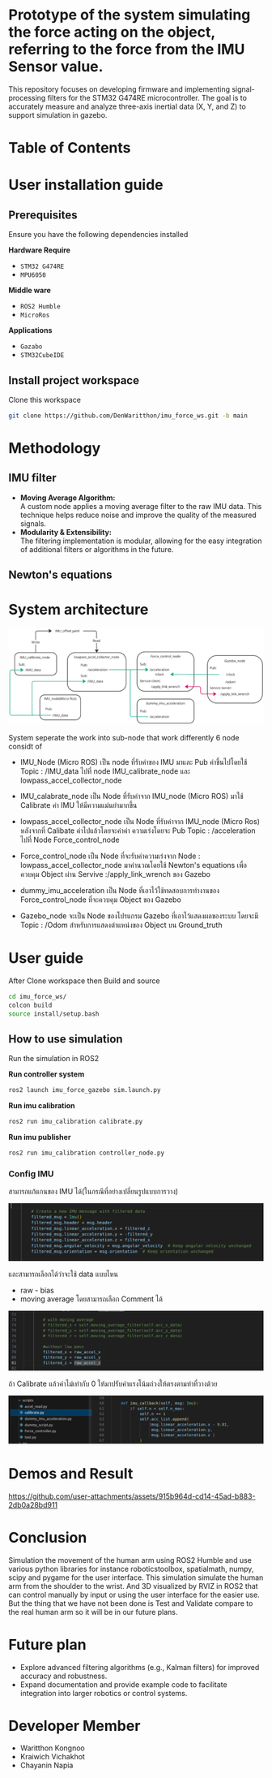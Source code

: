 # Prototype of the system simulating the force acting on the object, referring to the force from the IMU Sensor value.

This repository focuses on developing firmware and implementing signal-processing filters for the STM32 G474RE microcontroller. The goal is to accurately measure and analyze three-axis inertial data (X, Y, and Z) to support simulation in gazebo.

# Table of Contents



# User installation guide 

## Prerequisites

Ensure you have the following dependencies installed

**Hardware Require**
- `STM32 G474RE`
- `MPU6050`

**Middle ware**
- `ROS2 Humble`
- `MicroRos`

**Applications**
- `Gazabo` 
- `STM32CubeIDE`

## Install project workspace
Clone this workspace

```bash
git clone https://github.com/DenWaritthon/imu_force_ws.git -b main
```

# Methodology

## IMU filter
- **Moving Average Algorithm:**  
  A custom node applies a moving average filter to the raw IMU data. This technique helps reduce noise and improve the quality of the measured signals.  
- **Modularity & Extensibility:**  
  The filtering implementation is modular, allowing for the easy integration of additional filters or algorithms in the future.

## Newton's equations

# System architecture 

![System architecture](<picture/System architecture.png>)

System seperate the work into sub-node that work differently 6 node considt of

- IMU_Node (Micro ROS) เป็น node ที่รับค่าของ IMU มาและ Pub ค่าขึ้นไปโดยใช้ Topic : /IMU_data ไปที่ node IMU_calibrate_node และ lowpass_accel_collector_node

- IMU_calabrate_node เป็น Node ที่รับค่าจาก IMU_node (Micro ROS) มาใช้ Calibrate ค่า IMU ให้มีความแม่นยำมากขึ้น

- lowpass_accel_collector_node เป็น Node ที่รับค่าจาก IMU_node (Micro Ros) หลังจากที่ Calibate ค่าไปแล้วโดยจะค่าค่า ความเร่งโดยจะ Pub Topic : /acceleration ไปที่ Node Force_control_node 

- Force_control_node เป็น Node ที่จะรับค่าความเร่งจาก Node : lowpass_accel_collector_node มาคำนวณโดยใช้ Newton's equations เพื่อควบคุม Object ผ่าน Servive :/apply_link_wrench ของ Gazebo

- dummy_imu_acceleration เป็น Node ที่เอาไว้ใช้ทดสอบการทำงานของ Force_control_node ที่จะควบคุม Object ของ Gazebo

- Gazebo_node จะเป็น Node ของโปรแกรม Gazebo ที่เอาไว้แสดงผลของระบบ โดยจะมี Topic : /Odom สำหรับการแสดงตำแหน่งของ Object บน Ground_truth 
  
# User guide

After Clone workspace then Build and source

```bash
cd imu_force_ws/
colcon build
source install/setup.bash
```

## How to use simulation

Run the simulation in ROS2

**Run controller system**

``` bash
ros2 launch imu_force_gazebo sim.launch.py
```

**Run imu calibration**

```bash
ros2 run imu_calibration calibrate.py
```

**Run imu publisher**
```bash
ros2 run imu_calibration controller_node.py
```

### Config IMU 
สามารถแก้แกนของ IMU ได้(ในกรณีที่อย่างเปลี่ยนรูปแบบการวาง)

![imu_config_1](picture/imu_config_1.png)

และสามารถเลือกได้ว่าจะใช้ data แบบไหน 
- raw - bias
- moving average
โดยสามารถเลือก Comment ได้


![imu_config_2](picture/imu_config_2.png)

ถ้า Calibrate แล้วค่าไม่เท่ากับ 0 ให้มาปรับค่าแรงโน้มถ่วงให้ตรงตามท่าที่วางด้วย

![imu_config_3](picture/imu_config_3.png)

# Demos and Result

https://github.com/user-attachments/assets/915b964d-cd14-45ad-b883-2db0a28bd911

# Conclusion
Simulation the movement of the human arm using ROS2 Humble and use various python libraries for instance roboticstoolbox, spatialmath, numpy, scipy and pygame for the user interface. This simulation simulate the human arm from the shoulder to the wrist. And 3D visualized by RVIZ in ROS2 that can control manually by input or using the user interface for the easier use.
\
But the thing that we have not been done is Test and Validate compare to the real human arm so it will be in our future plans.  

# Future plan
- Explore advanced filtering algorithms (e.g., Kalman filters) for improved accuracy and robustness.
- Expand documentation and provide example code to facilitate integration into larger robotics or control systems.

   
# Developer Member

- Waritthon Kongnoo
- Kraiwich Vichakhot
- Chayanin Napia